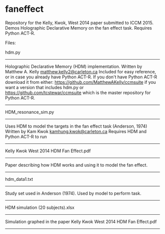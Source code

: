 faneffect
=========

Repository for the Kelly, Kwok, West 2014 paper submitted to ICCM 2015. Demos Holographic Declarative Memory on the fan effect task. Requires Python ACT-R.

Files:

hdm.py 
*******************************************************************************
Holographic Declarative Memory (HDM) implementation.
Written by Matthew A. Kelly matthew.kelly2@carleton.ca
Included for easy reference, or in case you already have Python ACT-R. 
If you don't have Python ACT-R download it from either:
https://github.com/MatthewAKelly/ccmsuite if you want a version that includes hdm.py
or
https://github.com/tcstewar/ccmsuite
which is the master repository for Python ACT-R.
*******************************************************************************

HDM_resonance_sim.py
*******************************************************************************
Uses HDM to model the targets in the fan effect task (Anderson, 1974)
Written by Kam Kwok kamhung.kwok@carleton.ca
Requires HDM and Python ACT-R to run
*******************************************************************************

Kelly Kwok West 2014 HDM Fan Effect.pdf
*******************************************************************************
Paper describing how HDM works and using it to model the fan effect.
*******************************************************************************


hdm_data1.txt
*******************************************************************************
Study set used in Anderson (1974). Used by model to perform task.
*******************************************************************************

HDM simulation (20 subjects).xlsx
*******************************************************************************
Simulation graphed in the paper Kelly Kwok West 2014 HDM Fan Effect.pdf
*******************************************************************************